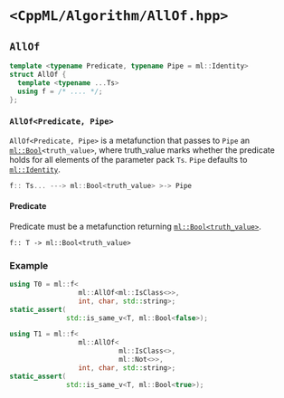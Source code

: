 # `<CppML/Algorithm/AllOf.hpp>`

## `AllOf`

```c++
template <typename Predicate, typename Pipe = ml::Identity>
struct AllOf {
  template <typename ...Ts>
  using f = /* .... */;
};
```
### `AllOf<Predicate, Pipe>`

`AllOf<Predicate, Pipe>` is a metafunction that passes to `Pipe` an  [`ml::Bool`](../Vocabulary/Value.md)`<truth_value>`, where truth_value marks whether the predicate holds for all elements of the parameter pack `Ts`.  `Pipe` defaults to [`ml::Identity`](../Functional/Identity.md).

```c++
f:: Ts... ---> ml::Bool<truth_value> >-> Pipe
```

#### Predicate

Predicate must be a metafunction returning [`ml::Bool<truth_value>`](../Vocabulary/Value.md).
```
f:: T -> ml::Bool<truth_value>
```

### Example

```c++
using T0 = ml::f<
                 ml::AllOf<ml::IsClass<>>,
                 int, char, std::string>;
static_assert(
              std::is_same_v<T, ml::Bool<false>);

using T1 = ml::f<
                 ml::AllOf<
                           ml::IsClass<>,
                           ml::Not<>>,
                 int, char, std::string>;
static_assert(
              std::is_same_v<T, ml::Bool<true>);
```
